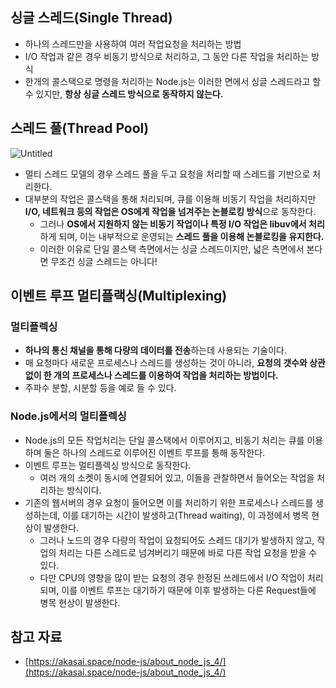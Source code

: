 ## 싱글 스레드(Single Thread)

- 하나의 스레드만을 사용하여 여러 작업요청을 처리하는 방법
- I/O 작업과 같은 경우 비동기 방식으로 처리하고, 그 동안 다른 작업을 처리하는 방식
- 한개의 콜스택으로 명령을 처리하는 Node.js는 이러한 면에서 싱글 스레드라고 할 수 있지만, **항상 싱글 스레드 방식으로 동작하지 않는다.**

## 스레드 풀(Thread Pool)

![Untitled](https://s3-us-west-2.amazonaws.com/secure.notion-static.com/00e5e72a-a02d-488f-8ab2-9310f6acdbda/Untitled.png)

- 멀티 스레드 모델의 경우 스레드 풀을 두고 요청을 처리할 때 스레드를 기반으로 처리한다.
- 대부분의 작업은 콜스택을 통해 처리되며, 큐를 이용해 비동기 작업을 처리하지만 **I/O, 네트워크 등의 작업은 OS에게 작업을 넘겨주는 논블로킹 방식**으로 동작한다.
    - 그러나 **OS에서 지원하지 않는 비동기 작업이나 특정 I/O 작업은 libuv에서 처리**하게 되며, 이는 내부적으로 운영되는 **스레드 풀을 이용해 논블로킹을 유지한다.**
    - 이러한 이유로 단일 콜스택 측면에서는 싱글 스레드이지만, 넓은 측면에서 본다면 무조건 싱글 스레드는 아니다!

## 이벤트 루프 멀티플랙싱(Multiplexing)

### 멀티플렉싱

- **하나의 통신 채널을 통해 다량의 데이터를 전송**하는데 사용되는 기술이다.
- 매 요청마다 새로운 프로세스나 스레드를 생성하는 것이 아니라, **요청의 갯수와 상관없이 한 개의 프로세스나 스레드를 이용하여 작업을 처리하는 방법이다.**
- 주파수 분할, 시분할 등을 예로 들 수 있다.

### Node.js에서의 멀티플렉싱

- Node.js의 모든 작업처리는 단일 콜스택에서 이루어지고, 비동기 처리는 큐를 이용하며 둘은 하나의 스레드로 이루어진 이벤트 루프를 통해 동작한다.
- 이벤트 루프는 멀티플렉싱 방식으로 동작한다.
    - 여러 개의 소켓이 동시에 연결되어 있고, 이들을 관찰하면서 들어오는 작업을 처리하는 방식이다.
- 기존의 웹서버의 경우 요청이 들어오면 이를 처리하기 위한 프로세스나 스레드를 생성하는데, 이를 대기하는 시간이 발생하고(Thread waiting), 이 과정에서 병목 현상이 발생한다.
    - 그러나 노드의 경우 다량의 작업이 요청되어도 스레드 대기가 발생하지 않고, 작업의 처리는 다른 스레드로 넘겨버리기 때문에 바로 다른 작업 요청을 받을 수 있다.
    - 다만 CPU의 영향을 많이 받는 요청의 경우 한정된 쓰레드에서 I/O 작업이 처리되며, 이를 이벤트 루프는 대기하기 때문에 이후 발생하는 다른 Request들에 병목 현상이 발생한다.

## 참고 자료

- [https://akasai.space/node-js/about_node_js_4/](https://akasai.space/node-js/about_node_js_4/)